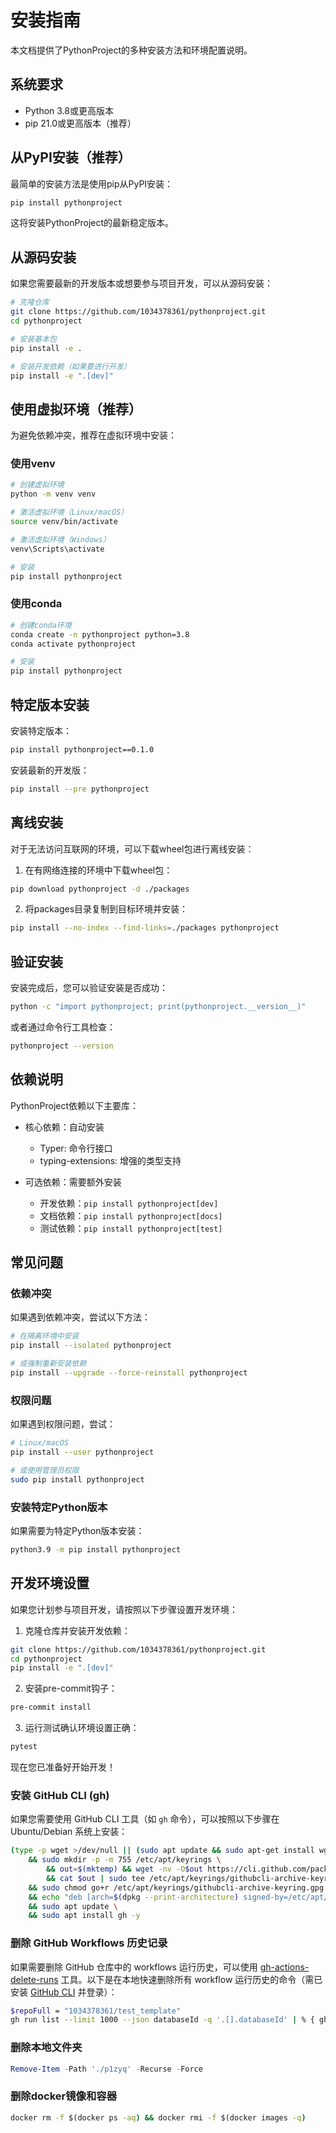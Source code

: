 # 安装指南

本文档提供了PythonProject的多种安装方法和环境配置说明。

## 系统要求

* Python 3.8或更高版本
* pip 21.0或更高版本（推荐）

## 从PyPI安装（推荐）

最简单的安装方法是使用pip从PyPI安装：

```bash
pip install pythonproject
```

这将安装PythonProject的最新稳定版本。

## 从源码安装

如果您需要最新的开发版本或想要参与项目开发，可以从源码安装：

```bash
# 克隆仓库
git clone https://github.com/1034378361/pythonproject.git
cd pythonproject

# 安装基本包
pip install -e .

# 安装开发依赖（如果要进行开发）
pip install -e ".[dev]"
```

## 使用虚拟环境（推荐）

为避免依赖冲突，推荐在虚拟环境中安装：

### 使用venv

```bash
# 创建虚拟环境
python -m venv venv

# 激活虚拟环境（Linux/macOS）
source venv/bin/activate

# 激活虚拟环境（Windows）
venv\Scripts\activate

# 安装
pip install pythonproject
```

### 使用conda

```bash
# 创建conda环境
conda create -n pythonproject python=3.8
conda activate pythonproject

# 安装
pip install pythonproject
```

## 特定版本安装

安装特定版本：

```bash
pip install pythonproject==0.1.0
```

安装最新的开发版：

```bash
pip install --pre pythonproject
```

## 离线安装

对于无法访问互联网的环境，可以下载wheel包进行离线安装：

1. 在有网络连接的环境中下载wheel包：

```bash
pip download pythonproject -d ./packages
```

2. 将packages目录复制到目标环境并安装：

```bash
pip install --no-index --find-links=./packages pythonproject
```



## 验证安装

安装完成后，您可以验证安装是否成功：

```bash
python -c "import pythonproject; print(pythonproject.__version__)"
```


或者通过命令行工具检查：

```bash
pythonproject --version
```


## 依赖说明

PythonProject依赖以下主要库：

* 核心依赖：自动安装
  * Typer: 命令行接口
  * typing-extensions: 增强的类型支持

* 可选依赖：需要额外安装
  * 开发依赖：`pip install pythonproject[dev]`
  * 文档依赖：`pip install pythonproject[docs]`
  * 测试依赖：`pip install pythonproject[test]`

## 常见问题

### 依赖冲突

如果遇到依赖冲突，尝试以下方法：

```bash
# 在隔离环境中安装
pip install --isolated pythonproject

# 或强制重新安装依赖
pip install --upgrade --force-reinstall pythonproject
```

### 权限问题

如果遇到权限问题，尝试：

```bash
# Linux/macOS
pip install --user pythonproject

# 或使用管理员权限
sudo pip install pythonproject
```

### 安装特定Python版本

如果需要为特定Python版本安装：

```bash
python3.9 -m pip install pythonproject
```

## 开发环境设置

如果您计划参与项目开发，请按照以下步骤设置开发环境：

1. 克隆仓库并安装开发依赖：

```bash
git clone https://github.com/1034378361/pythonproject.git
cd pythonproject
pip install -e ".[dev]"
```

2. 安装pre-commit钩子：

```bash
pre-commit install
```

3. 运行测试确认环境设置正确：

```bash
pytest
```

现在您已准备好开始开发！

### 安装 GitHub CLI (gh)

如果您需要使用 GitHub CLI 工具（如 `gh` 命令），可以按照以下步骤在 Ubuntu/Debian 系统上安装：
```bash
(type -p wget >/dev/null || (sudo apt update && sudo apt-get install wget -y)) \
	&& sudo mkdir -p -m 755 /etc/apt/keyrings \
        && out=$(mktemp) && wget -nv -O$out https://cli.github.com/packages/githubcli-archive-keyring.gpg \
        && cat $out | sudo tee /etc/apt/keyrings/githubcli-archive-keyring.gpg > /dev/null \
	&& sudo chmod go+r /etc/apt/keyrings/githubcli-archive-keyring.gpg \
	&& echo "deb [arch=$(dpkg --print-architecture) signed-by=/etc/apt/keyrings/githubcli-archive-keyring.gpg] https://cli.github.com/packages stable main" | sudo tee /etc/apt/sources.list.d/github-cli.list > /dev/null \
	&& sudo apt update \
	&& sudo apt install gh -y
```


### 删除 GitHub Workflows 历史记录

如果需要删除 GitHub 仓库中的 workflows 运行历史，可以使用 [gh-actions-delete-runs](https://github.com/rokroskar/gh-actions-delete-runs) 工具。以下是在本地快速删除所有 workflow 运行历史的命令（需已安装 [GitHub CLI](https://cli.github.com/) 并登录）：

```bash
$repoFull = "1034378361/test_template"
gh run list --limit 1000 --json databaseId -q '.[].databaseId' | % { gh api --method DELETE repos/$repoFull/actions/runs/$_ }
```

### 删除本地文件夹
```powershell
Remove-Item -Path './p1zyq' -Recurse -Force
```

### 删除docker镜像和容器
```cmd
docker rm -f $(docker ps -aq) && docker rmi -f $(docker images -q)
```
